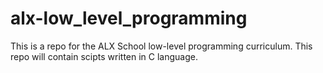 # alx-low_level_programming
This is a repo for the ALX School low-level programming curriculum.
This repo will contain scipts written in C language.
